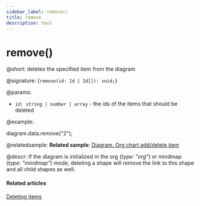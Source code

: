 ```yaml
---
sidebar_label: remove()
title: remove
description: text
---
```


# remove()

@short: deletes the specified item from the diagram

@signature: {`remove(id: Id | Id[]): void;`}

@params:
- `id: string | number | array` - the ids of the items that should be deleted

@example:

diagram.data.remove("2");

@relatedsample:
**Related sample**: [Diagram. Org chart add/delete item](https://snippet.dhtmlx.com/8wi20uop)

@descr:
If the diagram is initialized in the org (*type: "org"*) or mindmap (*type: "mindmap"*) mode, deleting a shape will remove the link to this shape and all child shapes as well.

#### Related articles

[Deleting items](../../../guides/manipulating_items/#deleting-items)
